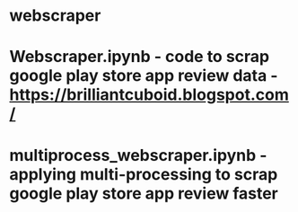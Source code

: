 # webscraper
# Webscraper.ipynb - code to scrap google play store app review data - https://brilliantcuboid.blogspot.com/
# multiprocess_webscraper.ipynb - applying multi-processing to scrap google play store app review faster

